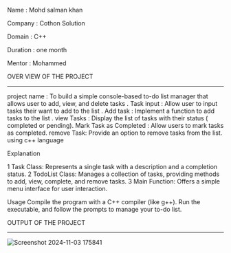 Name : Mohd salman khan

Company : Cothon Solution

Domain : C++

Duration : one month

Mentor : Mohammed

OVER VIEW OF THE PROJECT 
_______________________________________________________

project name : To build a simple console-based to-do list manager that allows user to  add, view, and delete tasks . Task input : Allow user to input tasks their want to add to the list . Add task : Implement a function to add tasks to the list .  view Tasks : Display the list of tasks with their status ( completed or pending). Mark Task as Completed : Allow users to mark tasks as completed. remove Task: Provide an option to remove tasks from the list. using c++ language


Explanation

1 Task Class: Represents a single task with a description and a completion status.
2 TodoList Class: Manages a collection of tasks, providing methods to add, view, complete, and remove tasks.
3 Main Function: Offers a simple menu interface for user interaction.

Usage
Compile the program with a C++ compiler (like g++).
Run the executable, and follow the prompts to manage your to-do list.

OUTPUT OF THE PROJECT 
_________________________________________________________

![Screenshot 2024-11-03 175841](https://github.com/user-attachments/assets/124ebe70-02e1-4bc8-95e2-a41d71d1bfa3)
